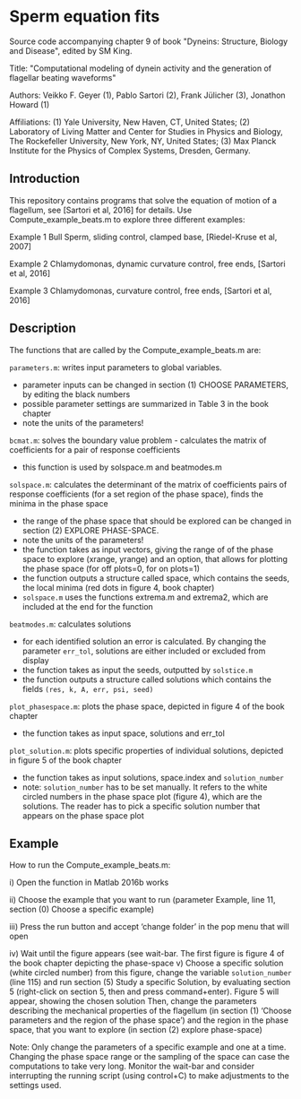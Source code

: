 # Sperm equation fits
Source code accompanying chapter 9 of book "Dyneins: Structure, Biology and Disease", edited by SM King.

Title: "Computational modeling of dynein activity and the generation of flagellar beating waveforms"

Authors: Veikko F. Geyer (1), Pablo Sartori (2), Frank Jülicher (3), Jonathon Howard (1)

Affiliations: (1) Yale University, New Haven, CT, United States; (2) Laboratory of Living Matter and Center for Studies in Physics and Biology, The Rockefeller University, New York, NY, United States; (3) Max Planck Institute for the Physics of Complex Systems, Dresden, Germany.

## Introduction
This repository contains programs that solve the equation of motion of a flagellum, see [Sartori et al, 2016] for details. Use Compute_example_beats.m to explore three different examples:

Example 1 Bull Sperm, sliding control, clamped base, [Riedel-Kruse et al, 2007]

Example 2 Chlamydomonas, dynamic curvature control, free ends, [Sartori et al, 2016]

Example 3 Chlamydomonas, curvature control, free ends, [Sartori et al, 2016]


## Description
The functions that are called by the Compute_example_beats.m are:

`parameters.m`:	writes input parameters to global variables.
	
* parameter inputs can be changed in section (1) CHOOSE PARAMETERS, by editing the black numbers	
* possible parameter settings are summarized in Table 3 in the book chapter
* note the units of the parameters!	


`bcmat.m`: solves the boundary value problem - calculates the matrix of coefficients for a pair of response coefficients
* this function is used by solspace.m and beatmodes.m 


`solspace.m`: calculates the determinant of the matrix of coefficients pairs of response coefficients (for a set region of the phase space), finds the minima in the phase space
* the range of the phase space that should be explored can be changed in section (2) EXPLORE PHASE-SPACE. 
* note the units of the parameters!
* the function takes as input vectors, giving the range of of the phase space to explore (xrange, yrange) and an option, that allows for plotting the phase space (for off plots=0, for on plots=1) 
* the function outputs a structure called space, which contains the seeds, the local minima (red dots in figure 4, book chapter)
* `solspace.m` uses the functions extrema.m and extrema2, which are included at the end for the function
			

`beatmodes.m`: calculates solutions
* for each identified solution an error is calculated. By changing the parameter `err_tol`, solutions are either included or  excluded from display
* the function takes as input the seeds, outputted by `solstice.m`
* the function outputs a structure called solutions which contains the fields `(res, k, A, err, psi, seed)`


`plot_phasespace.m`: plots the phase space, depicted in figure 4 of the book chapter
* the function takes as input space, solutions and err_tol 
		
		
`plot_solution.m`: plots specific properties of individual solutions, depicted in figure 5 of the book chapter
* the function takes as input solutions, space.index and `solution_number`
* note: `solution_number` has to be set manually. It refers to the white circled numbers in the phase space plot (figure 4), which are the solutions. The reader has to pick a specific solution number that appears on the phase space plot 


## Example
How to run the Compute_example_beats.m:

i) Open the function in Matlab 2016b works

ii) Choose the example that you want to run (parameter Example, line 11, section (0) Choose a specific example)

iii) Press the run button and accept ‘change folder’ in the pop menu that will open

iv) Wait until the figure appears (see wait-bar. The first figure is figure 4 of the book chapter depicting the phase-space
v) Choose a specific solution (white circled number) from this figure, change the variable `solution_number` (line 115) and run section (5) Study a specific Solution, by evaluating section 5 (right-click on section 5, then and press command+enter). Figure 5 will appear, showing the chosen solution Then, change the parameters describing the mechanical properties of the flagellum (in section (1) ‘Choose parameters and the region of the phase space’) and the region in the phase space, that you want to explore (in section (2) explore phase-space)
		
Note: Only change the parameters of a specific example and one at a time. Changing the phase space range or the sampling of the space can case the computations to take very long. Monitor the wait-bar and consider interrupting the running script (using control+C) to make adjustments to the settings used.
